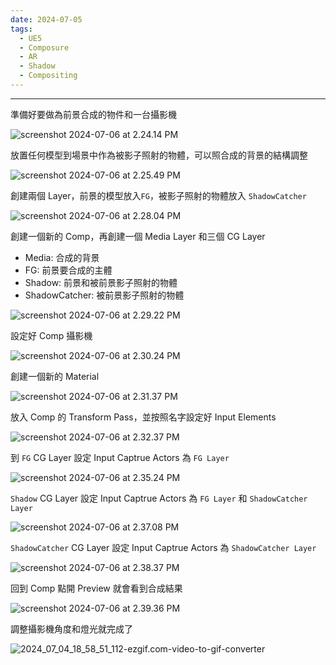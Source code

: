 ```yaml
---
date: 2024-07-05
tags:
  - UE5
  - Composure
  - AR
  - Shadow
  - Compositing
---
```

---
準備好要做為前景合成的物件和一台攝影機

![screenshot 2024-07-06 at 2.24.14 PM](https://raw.githubusercontent.com/agin0634/DuriShen_DevNote/main/Archives/Images/screenshot%202024-07-06%20at%202.24.14%20PM.jpg)

放置任何模型到場景中作為被影子照射的物體，可以照合成的背景的結構調整

![screenshot 2024-07-06 at 2.25.49 PM](https://raw.githubusercontent.com/agin0634/DuriShen_DevNote/main/Archives/Images/screenshot%202024-07-06%20at%202.25.49%20PM.jpg)

創建兩個 Layer，前景的模型放入`FG`，被影子照射的物體放入 `ShadowCatcher`

![screenshot 2024-07-06 at 2.28.04 PM](https://raw.githubusercontent.com/agin0634/DuriShen_DevNote/main/Archives/Images/screenshot%202024-07-06%20at%202.28.04%20PM.jpg)

創建一個新的 Comp，再創建一個 Media Layer 和三個 CG Layer
- Media: 合成的背景
- FG: 前景要合成的主體
- Shadow: 前景和被前景影子照射的物體
- ShadowCatcher: 被前景影子照射的物體

![screenshot 2024-07-06 at 2.29.22 PM](https://raw.githubusercontent.com/agin0634/DuriShen_DevNote/main/Archives/Images/screenshot%202024-07-06%20at%202.29.22%20PM.jpg)

設定好 Comp 攝影機

![screenshot 2024-07-06 at 2.30.24 PM](https://raw.githubusercontent.com/agin0634/DuriShen_DevNote/main/Archives/Images/screenshot%202024-07-06%20at%202.30.24%20PM.jpg)

創建一個新的 Material

![screenshot 2024-07-06 at 2.31.37 PM](https://raw.githubusercontent.com/agin0634/DuriShen_DevNote/main/Archives/Images/screenshot%202024-07-06%20at%202.31.37%20PM.jpg)

放入 Comp 的 Transform Pass，並按照名字設定好 Input Elements

![screenshot 2024-07-06 at 2.32.37 PM](https://raw.githubusercontent.com/agin0634/DuriShen_DevNote/main/Archives/Images/screenshot%202024-07-06%20at%202.32.37%20PM.jpg)

到 `FG` CG Layer 設定 Input Captrue Actors 為 `FG Layer`

![screenshot 2024-07-06 at 2.35.24 PM](https://raw.githubusercontent.com/agin0634/DuriShen_DevNote/main/Archives/Images/screenshot%202024-07-06%20at%202.35.24%20PM.jpg)

`Shadow` CG Layer 設定 Input Captrue Actors 為 `FG Layer` 和 `ShadowCatcher Layer`

![screenshot 2024-07-06 at 2.37.08 PM](https://raw.githubusercontent.com/agin0634/DuriShen_DevNote/main/Archives/Images/screenshot%202024-07-06%20at%202.37.08%20PM.jpg)

`ShadowCatcher` CG Layer 設定 Input Captrue Actors 為 `ShadowCatcher Layer`

![screenshot 2024-07-06 at 2.38.37 PM](https://raw.githubusercontent.com/agin0634/DuriShen_DevNote/main/Archives/Images/screenshot%202024-07-06%20at%202.38.37%20PM.jpg)

回到 Comp 點開 Preview 就會看到合成結果

![screenshot 2024-07-06 at 2.39.36 PM](https://raw.githubusercontent.com/agin0634/DuriShen_DevNote/main/Archives/Images/screenshot%202024-07-06%20at%202.39.36%20PM.jpg)

調整攝影機角度和燈光就完成了

![2024_07_04_18_58_51_112-ezgif.com-video-to-gif-converter](https://raw.githubusercontent.com/agin0634/DuriShen_DevNote/main/Archives/Images/2024_07_04_18_58_51_112-ezgif.com-video-to-gif-converter.gif)


